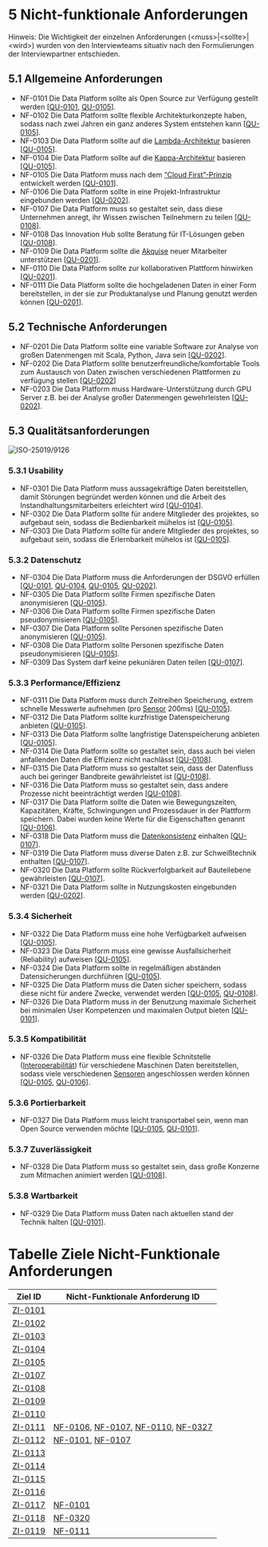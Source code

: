 # 5 Nicht-funktionale Anforderungen

Hinweis: Die Wichtigkeit der einzelnen Anforderungen (\<muss>|\<sollte>|\<wird>) wurden von den Interviewteams situativ nach den Formulierungen der Interviewpartner entschieden.

## 5.1 Allgemeine Anforderungen

* NF-0101 Die Data Platform sollte als Open Source zur Verfügung gestellt werden [[QU-0101](../lastenheft/09.-quellen.md#QU-0101), [QU-0105](../lastenheft/09.-quellen.md#QU-0105)].
* NF-0102 Die Data Platform sollte flexible Architekturkonzepte haben, sodass nach zwei Jahren ein ganz anderes System entstehen kann [[QU-0105](../lastenheft/09.-quellen.md#QU-0105)].
* NF-0103 Die Data Platform sollte auf die [Lambda-Architektur](../lastenheft/03.-glossar.md#GL-1200) basieren [[QU-0105](../lastenheft/09.-quellen.md#QU-0105)].
* NF-0104 Die Data Platform sollte auf die [Kappa-Architektur](../lastenheft/03.-glossar.md#GL-1100) basieren [[QU-0105](../lastenheft/09.-quellen.md#QU-0105)].
* NF-0105 Die Data Platform muss nach dem [“Cloud First”-Prinzip](../lastenheft/03.-glossar.md#GL-0300) entwickelt werden [[QU-0101](../lastenheft/09.-quellen.md#QU-0101)].
* NF-0106 Die Data Platform sollte in eine Projekt-Infrastruktur eingebunden werden [[QU-0202](../lastenheft/09.-quellen.md#QU-0202)].
* NF-0107 Die Data Platform muss so gestaltet sein, dass diese Unternehmen anregt, ihr Wissen zwischen Teilnehmern zu teilen [[QU-0108](../lastenheft/09.-quellen.md#QU-0108)].
* NF-0108 Das Innovation Hub sollte Beratung für IT-Lösungen geben [[QU-0108](../lastenheft/09.-quellen.md#QU-0108)].
* NF-0109 Die Data Platform sollte die [Akquise](../lastenheft/03.-glossar.md#GL-0105) neuer Mitarbeiter unterstützen [[QU-0201](../lastenheft/09.-quellen.md#QU-0201)].
* NF-0110 Die Data Platform sollte zur kollaborativen Plattform hinwirken [[QU-0201](../lastenheft/09.-quellen.md#QU-0201)].
* NF-0111 Die Data Platform sollte die hochgeladenen Daten in einer Form bereitstellen, in der sie zur Produktanalyse und Planung genutzt werden können [[QU-0201](../lastenheft/09.-quellen.md#QU-0201)].

## 5.2 Technische Anforderungen

* NF-0201 Die Data Platform sollte eine variable Software zur Analyse von großen Datenmengen mit Scala, Python, Java sein [[QU-0202](../lastenheft/09.-quellen.md#QU-0202)].
* NF-0202 Die Data Platform sollte benutzerfreundliche/komfortable Tools zum Austausch von Daten zwischen verschiedenen Plattformen zu verfügung stellen [[QU-0202](../lastenheft/09.-quellen.md#QU-0202)]
* NF-0203 Die Data Platform muss Hardware-Unterstützung durch GPU Server z.B. bei der Analyse großer Datenmengen gewehrleisten [[QU-0202](../lastenheft/09.-quellen.md#QU-0202)].

## 5.3 Qualitätsanforderungen

![ISO-25019/9126](https://github.com/pschm/am-lastenheft-ss20/blob/master/lastenheft/img/quality_iso-25010-9126.jpg?raw=true)

### 5.3.1 Usability

* NF-0301 Die Data Platform muss aussagekräftige Daten bereitstellen, damit Störungen begründet werden können und die Arbeit des Instandhaltungsmitarbeiters erleichtert wird [[QU-0104](../lastenheft/09.-quellen.md#QU-0104)].
* NF-0302 Die Data Platform sollte für andere Mitglieder des projektes, so aufgebaut sein, sodass die Bedienbarkeit mühelos ist [[QU-0105](../lastenheft/09.-quellen.md#QU-0105)].
* NF-0303 Die Data Platform sollte für andere Mitglieder des projektes, so aufgebaut sein, sodass die Erlernbarkeit mühelos ist [[QU-0105](../lastenheft/09.-quellen.md#QU-0105)].

### 5.3.2 Datenschutz

* NF-0304 Die Data Platform muss die Anforderungen der DSGVO erfüllen [[QU-0101](../lastenheft/09.-quellen.md#QU-0101), [QU-0104](../lastenheft/09.-quellen.md#QU-0104), [QU-0105](../lastenheft/09.-quellen.md#QU-0105), [QU-0202](../lastenheft/09.-quellen.md#QU-0202)].
* NF-0305 Die Data Platform sollte Firmen spezifische Daten anonymisieren [[QU-0105](../lastenheft/09.-quellen.md#QU-0105)].
* NF-0306 Die Data Platform sollte Firmen spezifische Daten pseudonymisieren [[QU-0105](../lastenheft/09.-quellen.md#QU-0105)].
* NF-0307 Die Data Platform sollte Personen spezifische Daten anonymisieren [[QU-0105](../lastenheft/09.-quellen.md#QU-0105)].
* NF-0308 Die Data Platform sollte Personen spezifische Daten pseudonymisieren [[QU-0105](../lastenheft/09.-quellen.md#QU-0105)].
* NF-0309 Das System darf keine pekuniären Daten teilen [[QU-0107](../lastenheft/09.-quellen.md#QU-0107)].

### 5.3.3 Performance/Effizienz

* NF-0311 Die Data Platform muss durch Zeitreihen Speicherung, extrem schnelle Messwerte aufnehmen (pro [Sensor](../lastenheft/03.-glossar.md#GL-1900) 200ms) [[QU-0105](../lastenheft/09.-quellen.md#QU-0105)].
* NF-0312 Die Data Platform sollte kurzfristige Datenspeicherung anbieten [[QU-0105](../lastenheft/09.-quellen.md#QU-0105)].
* NF-0313 Die Data Platform sollte langfristige Datenspeicherung anbieten [[QU-0105](../lastenheft/09.-quellen.md#QU-0105)].
* NF-0314 Die Data Platform sollte so gestaltet sein, dass auch bei vielen anfallenden Daten die Effizienz nicht nachlässt [[QU-0108](../lastenheft/09.-quellen.md#QU-0108)].
* NF-0315 Die Data Platform muss so gestaltet sein, dass der Datenfluss auch bei geringer Bandbreite gewährleistet ist [[QU-0108](../lastenheft/09.-quellen.md#QU-0108)].
* NF-0316 Die Data Platform muss so gestaltet sein, dass andere Prozesse nicht beeinträchtigt werden [[QU-0108](../lastenheft/09.-quellen.md#QU-0108)].
* NF-0317 Die Data Platform sollte die Daten wie Bewegungszeiten, Kapazitäten, Kräfte, Schwingungen und Prozessdauer in der Plattform speichern. Dabei wurden keine Werte für die Eigenschaften genannt [[QU-0106](../lastenheft/09.-quellen.md#QU-0106)].
* NF-0318 Die Data Platform muss die  [Datenkonsistenz](../lastenheft/03.-glossar.md#GL-0402) einhalten [[QU-0107](../lastenheft/09.-quellen.md#QU-0107)].
* NF-0319 Die Data Platform muss diverse Daten z.B. zur Schweißtechnik enthalten [[QU-0107](../lastenheft/09.-quellen.md#QU-0107)].
* NF-0320 Die Data Platform sollte Rückverfolgbarkeit auf Bauteilebene gewährleisten [[QU-0107](../lastenheft/09.-quellen.md#QU-0107)].
* NF-0321 Die Data Platform sollte in Nutzungskosten eingebunden werden [[QU-0202](../lastenheft/09.-quellen.md#QU-0202)].

### 5.3.4 Sicherheit

* NF-0322 Die Data Platform muss eine hohe Verfügbarkeit aufweisen [[QU-0105](../lastenheft/09.-quellen.md#QU-0105)].
* NF-0323 Die Data Platform muss eine gewisse Ausfallsicherheit (Reliability) aufweisen [[QU-0105](../lastenheft/09.-quellen.md#QU-0105)].
* NF-0324 Die Data Platform sollte in regelmäßigen abständen Datensicherungen durchführen [[QU-0105](../lastenheft/09.-quellen.md#QU-0105)].
* NF-0325 Die Data Platform muss die Daten sicher speichern, sodass diese nicht für andere Zwecke, verwendet werden [[QU-0105](../lastenheft/09.-quellen.md#QU-0105), [QU-0108](../lastenheft/09.-quellen.md#QU-0108)].
* NF-0326 Die Data Platform muss in der Benutzung maximale Sicherheit bei minimalen User Kompetenzen und maximalen Output bieten [[QU-0101](../lastenheft/09.-quellen.md#QU-0101)].

### 5.3.5 Kompatibilität 

* NF-0326 Die Data Platform muss eine flexible Schnitstelle ([Interoperabilität](../lastenheft/03.-glossar.md#GL-0902)) für verschiedene Maschinen Daten bereitstellen, sodass viele verschiedenen [Sensoren](../lastenheft/03.-glossar.md#GL-1900) angeschlossen werden können [[QU-0105](../lastenheft/09.-quellen.md#QU-0105), [QU-0106](../lastenheft/09.-quellen.md#QU-0106)].

### 5.3.6 Portierbarkeit

* NF-0327 Die Data Platform muss leicht transportabel sein, wenn man Open Source verwenden möchte [[QU-0105](../lastenheft/09.-quellen.md#QU-0105), [QU-0101](../lastenheft/09.-quellen.md#QU-0101)].

### 5.3.7 Zuverlässigkeit

* NF-0328 Die Data Platform muss so gestaltet sein, dass große Konzerne zum Mitmachen animiert werden [[QU-0108](../lastenheft/09.-quellen.md#QU-0108)].

### 5.3.8 Wartbarkeit

* NF-0329 Die Data Platform muss Daten nach aktuellen stand der Technik halten [[QU-0101](../lastenheft/09.-quellen.md#QU-0101)].


# Tabelle Ziele Nicht-Funktionale Anforderungen
Ziel ID | Nicht-Funktionale Anforderung ID
-------- | -------- 
[ZI-0101](../lastenheft/01.-stakeholer-ziele-und-systemkontext.md#ZI-0101) |  | 
[ZI-0102](../lastenheft/01.-stakeholer-ziele-und-systemkontext.md#ZI-0102) |  | 
[ZI-0103](../lastenheft/01.-stakeholer-ziele-und-systemkontext.md#ZI-0103) |  | 
[ZI-0104](../lastenheft/01.-stakeholer-ziele-und-systemkontext.md#ZI-0104) |  | 
[ZI-0105](../lastenheft/01.-stakeholer-ziele-und-systemkontext.md#ZI-0105) |  | 
[ZI-0107](../lastenheft/01.-stakeholer-ziele-und-systemkontext.md#ZI-0107) |  | 
[ZI-0108](../lastenheft/01.-stakeholer-ziele-und-systemkontext.md#ZI-0108) |  | 
[ZI-0109](../lastenheft/01.-stakeholer-ziele-und-systemkontext.md#ZI-0109) |  | 
[ZI-0110](../lastenheft/01.-stakeholer-ziele-und-systemkontext.md#ZI-0110) |  | 
[ZI-0111](../lastenheft/01.-stakeholer-ziele-und-systemkontext.md#ZI-0111) | [NF-0106](../lastenheft/05.-nicht-funktionale-anforderungen.md#NF-0106), [NF-0107](../lastenheft/05.-nicht-funktionale-anforderungen.md#NF-0107), [NF-0110](../lastenheft/05.-nicht-funktionale-anforderungen.md#NF-0110), [NF-0327](../lastenheft/05.-nicht-funktionale-anforderungen.md#NF-0327) | 
[ZI-0112](../lastenheft/01.-stakeholer-ziele-und-systemkontext.md#ZI-0112) | [NF-0101](../lastenheft/05.-nicht-funktionale-anforderungen.md#NF-0101), [NF-0107](../lastenheft/05.-nicht-funktionale-anforderungen.md#NF-0107)| 
[ZI-0113](../lastenheft/01.-stakeholer-ziele-und-systemkontext.md#ZI-0113) |  | 
[ZI-0114](../lastenheft/01.-stakeholer-ziele-und-systemkontext.md#ZI-0114) |  |
[ZI-0115](../lastenheft/01.-stakeholer-ziele-und-systemkontext.md#ZI-0115) |  | 
[ZI-0116](../lastenheft/01.-stakeholer-ziele-und-systemkontext.md#ZI-0116) |  | 
[ZI-0117](../lastenheft/01.-stakeholer-ziele-und-systemkontext.md#ZI-0117) | [NF-0101](05.-nicht-funktionale-anforderungen.md#NF-0101) | 
[ZI-0118](../lastenheft/01.-stakeholer-ziele-und-systemkontext.md#ZI-0118) | [NF-0320](05.-nicht-funktionale-anforderungen.md#NF-0320) | 
[ZI-0119](../lastenheft/01.-stakeholer-ziele-und-systemkontext.md#ZI-0119) | [NF-0111](05.-nicht-funktionale-anforderungen.md#NF-0111) | 
